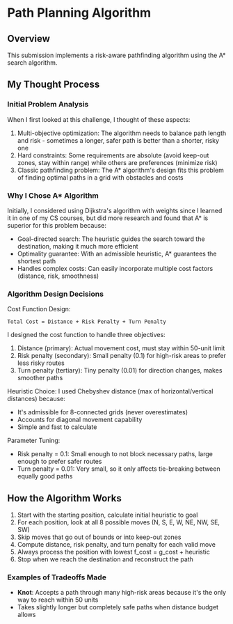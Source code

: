 # Path Planning Algorithm 

## Overview

This submission implements a risk-aware pathfinding algorithm using the A* search algorithm.

## My Thought Process

### Initial Problem Analysis
When I first looked at this challenge, I thought of these aspects:

1. Multi-objective optimization: The algorithm needs to balance path length and risk - sometimes a longer, safer path is better than a shorter, risky one
2. Hard constraints: Some requirements are absolute (avoid keep-out zones, stay within range) while others are preferences (minimize risk)
3. Classic pathfinding problem: The A* algorithm's design fits this problem of finding optimal paths in a grid with obstacles and costs

### Why I Chose A* Algorithm

Initially, I considered using Dijkstra's algorithm with weights since I learned it in one of my CS courses, but did more research and found that A* is superior for this problem because:

- Goal-directed search: The heuristic guides the search toward the destination, making it much more efficient
- Optimality guarantee: With an admissible heuristic, A* guarantees the shortest path
- Handles complex costs: Can easily incorporate multiple cost factors (distance, risk, smoothness)


### Algorithm Design Decisions
Cost Function Design:
```
Total Cost = Distance + Risk Penalty + Turn Penalty
```

I designed the cost function to handle three objectives:
1. Distance (primary): Actual movement cost, must stay within 50-unit limit
2. Risk penalty (secondary): Small penalty (0.1) for high-risk areas to prefer less risky routes
3. Turn penalty (tertiary): Tiny penalty (0.01) for direction changes, makes smoother paths

Heuristic Choice:
I used Chebyshev distance (max of horizontal/vertical distances) because:
- It's admissible for 8-connected grids (never overestimates)
- Accounts for diagonal movement capability
- Simple and fast to calculate

Parameter Tuning:
- Risk penalty = 0.1: Small enough to not block necessary paths, large enough to prefer safer routes
- Turn penalty = 0.01: Very small, so it only affects tie-breaking between equally good paths

## How the Algorithm Works

1. Start with the starting position, calculate initial heuristic to goal
2. For each position, look at all 8 possible moves (N, S, E, W, NE, NW, SE, SW)
3. Skip moves that go out of bounds or into keep-out zones
4. Compute distance, risk penalty, and turn penalty for each valid move
5. Always process the position with lowest f_cost = g_cost + heuristic
6. Stop when we reach the destination and reconstruct the path


### Examples of Tradeoffs Made
- **Knot**: Accepts a path through many high-risk areas because it's the only way to reach within 50 units
- Takes slightly longer but completely safe paths when distance budget allows